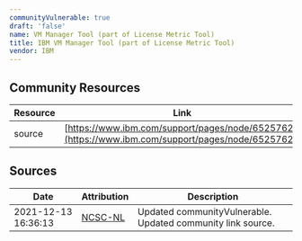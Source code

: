 ```yaml
---
communityVulnerable: true
draft: 'false'
name: VM Manager Tool (part of License Metric Tool)
title: IBM VM Manager Tool (part of License Metric Tool)
vendor: IBM
---
```



## Community Resources
| Resource | Link |
| --- | --- |
| source | [https://www.ibm.com/support/pages/node/6525762/](https://www.ibm.com/support/pages/node/6525762/) |


## Sources
| Date | Attribution | Description |
| --- | --- | --- |
| 2021-12-13 16:36:13 | [NCSC-NL](https://github.com/NCSC-NL/log4shell/blob/main/software/README.md) | Updated communityVulnerable. Updated community link source.  |
